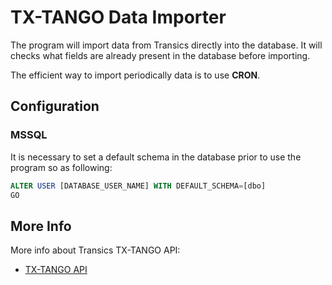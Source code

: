 # TX-TANGO Data Importer

The program will import data from Transics directly into the database.
It will checks what fields are already present in the database before importing.

The efficient way to import periodically data is to use **CRON**.

## Configuration

### MSSQL

It is necessary to set a default schema in the database prior to use the program so as following:

```sql
ALTER USER [DATABASE_USER_NAME] WITH DEFAULT_SCHEMA=[dbo]
GO
```

## More Info

More info about Transics TX-TANGO API:
* [TX-TANGO API](http://integratorsprod.transics.com/OperationOverview.aspx)
